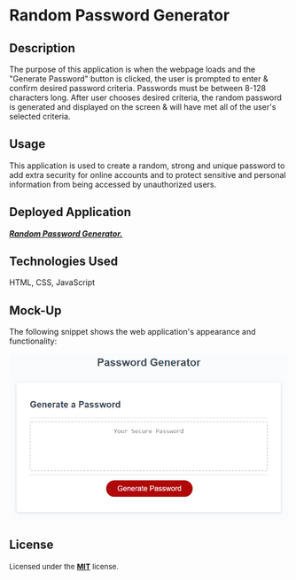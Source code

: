 # Random Password Generator

## Description

The purpose of this application is when the webpage loads and the "Generate Password" button is clicked, the user is prompted to enter & confirm desired password criteria. Passwords must be between 8-128 characters long. After user chooses desired criteria, the random password is generated and displayed on the screen & will have met all of the user's selected criteria.

## Usage

This application is used to create a random, strong and unique password to add extra security for online accounts and to protect sensitive and personal information from being accessed by unauthorized users.

## Deployed Application
<a href="https://techmack92.github.io/random-password-generator/" target="_blank" rel="noopener noreferrer">***Random Password Generator.***</a></br>

## Technologies Used
HTML, CSS, JavaScript

## Mock-Up

The following snippet shows the web application's appearance and functionality:

![The Password Generator application displays a red button to generate a random password.](./pwgenerator.png)

## License

<font size="2"> Licensed under the <a href="https://github.com/techmack92/random-password-generator/main/LICENSE"> **MIT**</a> license.</font>
